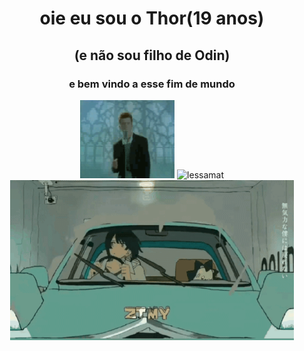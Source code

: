 
<h1 align="center">oie eu sou o Thor(19 anos)
<h2 align="center">(e não sou filho de Odin)</h2>
<h3 align="center"> e bem vindo a esse fim de mundo</h3>

<div align="center">
 <a href="https://www.therickroll.com/" target="_blank"><img src="rick.gif" style="width:30%;height:auto;"/></a> <img src="https://github-readme-stats.vercel.app/api?username=lessamat&show_icons=true&theme=gotham" alt="lessamat" style="width:60%;height:auto;"/>
 <img src="https://github.com/lessamat/lessamat.github.io/blob/main/20220105_140944.gif" alt="stacks" style="width:90%;height:5%;"/>
 
 </div>
